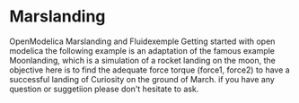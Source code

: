 # Marslanding
OpenModelica Marslanding and Fluidexemple
Getting started with open modelica
the following example is an adaptation of the famous example Moonlanding, which is a simulation of a rocket landing on the moon, the objective here is to find the adequate force torque (force1, force2) to have a successful landing of Curiosity on the ground of March.
if you have any question or suggetiion please don't hesitate to ask.
